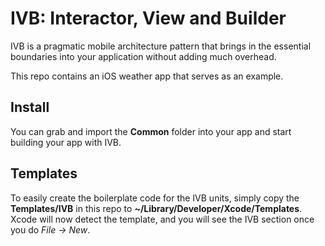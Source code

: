 # IVB: Interactor, View and Builder

IVB is a pragmatic mobile architecture pattern that brings in the essential boundaries into your application without adding much overhead.

This repo contains an iOS weather app that serves as an example.

## Install

You can grab and import the **Common** folder into your app and start building your app with IVB.

## Templates

To easily create the boilerplate code for the IVB units, simply copy the **Templates/IVB** in this repo to **~/Library/Developer/Xcode/Templates**. Xcode will now detect the template, and you will see the IVB section once you do *File -> New*.

